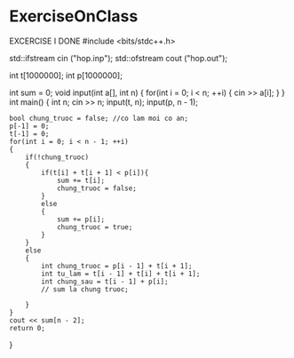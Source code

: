 # ExerciseOnClass

EXCERCISE I DONE
#include <bits/stdc++.h>

std::ifstream cin ("hop.inp");
std::ofstream cout ("hop.out");

int t[1000000];
int p[1000000];

int sum = 0;
void input(int a[], int n)
{
    for(int i = 0; i < n; ++i)
    {
        cin >> a[i];
    }
}
int main()
{
    int n;
    cin >> n;
    input(t, n);
    input(p, n - 1);

    bool chung_truoc = false; //co lam moi co an;
    p[-1] = 0;
    t[-1] = 0;
    for(int i = 0; i < n - 1; ++i)
    {
        if(!chung_truoc)
        {
            if(t[i] + t[i + 1] < p[i]){
                sum += t[i];
                chung_truoc = false;
            }
            else
            {
                sum += p[i];
                chung_truoc = true;
            }
        }
        else
        {
            int chung_truoc = p[i - 1] + t[i + 1];
            int tu_lam = t[i - 1] + t[i] + t[i + 1];
            int chung_sau = t[i - 1] + p[i];
            // sum la chung truoc;
            
        }
    }
    cout << sum[n - 2];
    return 0;
}
